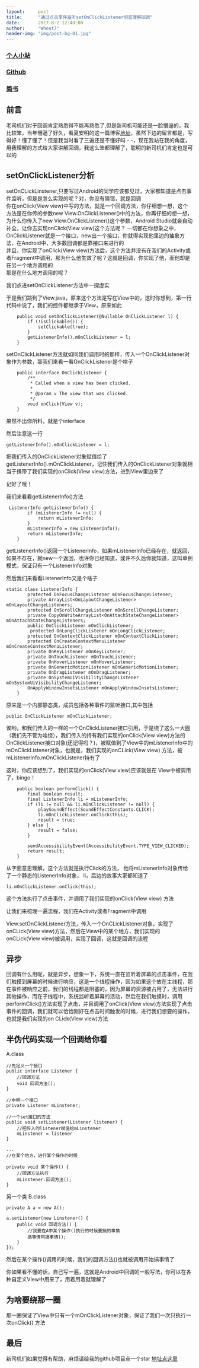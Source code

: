 ```yaml
---
layout:     post   
title:      "通过点击事件监听setOnClickListener彻底理解回调"     
date:       2017-8-2 12:40:00   
author:     "Wheat7"        
header-img: "img/post-bg-01.jpg"
--- 
```


### [个人小站](http://wheat7.com/)
### [Github](https://github.com/wheat7)
### [简书](http://www.jianshu.com/users/6005415e3069/)
## 前言
老司机们对于回调肯定熟悉得不能再熟悉了,但是新司机可能还是一脸懵逼的，我比较笨，当年懵逼了好久，看夏安明的这一篇博客[地址](http://blog.csdn.net/xiaanming/article/details/8703708)，虽然下边的留言都是，写得好！懂了懂了！但是我当时看了三遍还是不懂好吗 - -，现在我站在我的角度，用我理解的方式给大家讲解回调，我这么笨都理解了，聪明的新司机们肯定也是可以的

## setOnClickListener分析
setOnCLickLinstener,只要写过Android的同学应该都见过，大家都知道是点击事件监听，但是是怎么实现的呢？对，你没有猜错，就是回调                                    
你在onClick(View view)中写的方法，就是一个回调方法，你仔细想一想，这个方法是在你传的参数new View.OnClickListener()中的方法，你再仔细的想一想，为什么你传入了new View.OnClickListener()这个参数，Android Studio就会自动补全，让你去实现onClick(View view)这个方法呢？
一切都在你想象之中，OnClickListener就是一个接口，new出一个接口，你就得实现他里边的抽象方法，在Android中，大多数回调都是靠接口来进行的                                  
并且，你实现了onClick(View view)方法后，这个方法并没有在我们的Activity或者Fragment中调用，那为什么他生效了呢？这就是回调，你实现了他，而他却是在另一个地方调用的                
那是在什么地方调用的呢？

我们点进setOnClickListener方法中一探虚实    

于是我们跳到了View.java，原来这个方法是写在View中的，这时你想到，第一行代码中说了，我们的控件都继承于View，原来如此

```
    public void setOnClickListener(@Nullable OnClickListener l) {
        if (!isClickable()) {
            setClickable(true);
        }
        getListenerInfo().mOnClickListener = l;
    }

```
setOnClickListener方法就如同我们调用时的那样，传入一个OnClickListener对象作为参数，那我们来看一看OnClickListener是个啥子

```
    public interface OnClickListener {
        /**
         * Called when a view has been clicked.
         *
         * @param v The view that was clicked.
         */
        void onClick(View v);
    }
```

果然不出你所料，就是个interface

然后注意这一行

```
getListenerInfo().mOnClickListener = l;
```

把我们传入的OnClickListener对象赋值给了getListenerInfo().mOnClickListener，记住我们传入的OnClickListener对象就相当于携带了我们实现的onClick(View view)方法，进到View里边来了

记好了哦！

我们来看看getListenerInfo()方法

```
 ListenerInfo getListenerInfo() {
        if (mListenerInfo != null) {
            return mListenerInfo;
        }
        mListenerInfo = new ListenerInfo();
        return mListenerInfo;
    }

```
getListenerInfo()返回一个ListenerInfo，如果mListenerInfo已经存在，就返回，如果不存在，就new一个返回，也许你已经知道，或许不久后你就知道，这叫单例模式，保证只有一个ListenerInfo对象

然后我们来看看ListenerInfo又是个啥子

```
static class ListenerInfo {
        protected OnFocusChangeListener mOnFocusChangeListener;
        private ArrayList<OnLayoutChangeListener> mOnLayoutChangeListeners;
        protected OnScrollChangeListener mOnScrollChangeListener;
        private CopyOnWriteArrayList<OnAttachStateChangeListener> mOnAttachStateChangeListeners;
        public OnClickListener mOnClickListener;
         protected OnLongClickListener mOnLongClickListener;
        protected OnContextClickListener mOnContextClickListener;
        protected OnCreateContextMenuListener mOnCreateContextMenuListener;
        private OnKeyListener mOnKeyListener;
        private OnTouchListener mOnTouchListener;
        private OnHoverListener mOnHoverListener;
        private OnGenericMotionListener mOnGenericMotionListener;
        private OnDragListener mOnDragListener;
        private OnSystemUiVisibilityChangeListener mOnSystemUiVisibilityChangeListener;
        OnApplyWindowInsetsListener mOnApplyWindowInsetsListener;
    }
```

原来是一个内部静态类，成员包括各种事件的监听接口,其中包括

```
public OnClickListener mOnClickListener;

```

诶哟，和我们传入的一样的一个OnClickListener接口引用，于是绕了这么一大圈（我们先不管为啥绕），我们传入的持有我们实现的onClick(View view)方法的OnClickListener接口对象(还记得吗？)，被赋值到了View中的mListenerInfo中的mOnClickListener对象，也就是，我们实现的onCLick(View view) 方法，被mListenerInfo.mOnClickListener持有了

这时，你应该想到了，我们实现的onClick(View view)应该就是在 View中被调用了，bingo！

```
    public boolean performClick() {
        final boolean result;
        final ListenerInfo li = mListenerInfo;
        if (li != null && li.mOnClickListener != null) {
            playSoundEffect(SoundEffectConstants.CLICK);
            li.mOnClickListener.onClick(this);
            result = true;
        } else {
            result = false;
        }

        sendAccessibilityEvent(AccessibilityEvent.TYPE_VIEW_CLICKED);
        return result;
    }
```

从字面意思理解，这个方法就是执行Click的方法，
他将mListenerInfo对象传给了一个静态的ListenerInfo对象，
li，后边的故事大家都知道了

```
li.mOnClickListener.onClick(this);
```

这个方法执行了点击事件，并调用了我们实现的onClick(View view) 方法

让我们来梳理一遍流程，我们在Activity或者Fragment中调用

View.setOnClickListener方法，传入一个OnCLickListener对象，实现了onCLick(View view)方法，然后在View中的某个地方，我们实现的onCLick(View view)被调用，实现了回调，这就是回调的流程

## 异步
回调有什么用呢，就是异步，想象一下，系统一直在监听着屏幕的点击事件，在我们触摸到屏幕的时候进行响应，这是一个线程操作，因为如果这个放在主线程，那在事件被响应之前，我们的线程都是阻塞的，因为屏幕的资源被占用了，无法进行其他操作，而在子线程中，系统监听着屏幕的活动，然后在我们触摸时，调用performClick()方法实现了点击，并且调用了onClick(View view)方法实现了点击事件的回调，我们就可以恰恰刚好在点击时间触发的时候，进行我们想要的操作，也就是我们实现的on CLick(View view)方法

## 半伪代码实现一个回调给你看

A.class
```
//先定义一个接口
public interface Listener {
    //回调方法
    void 回调方法();
}

//申明一个接口
private Listener mLinstener;

//一个set接口的方法
public void setListener(Listener listener) {
    //把传入的listener赋值给mLinstener
    mLinstener = listener
}

... 
//在某个地方，进行某个操作的时候

private void 某个操作() {
    //回调方法执行
    mLinstener.回调方法();
}

```
另一个类 B.class

```
private A a = new A();

a.setListener(new Linstener() {
    public void 回调方法() {
        //我要在A中某个操作()执行的时候要搞的事情
        搞事情阿搞事情();
    }
});

```
然后在某个操作()调用的时候，我们的回调方法()也就被调用开始搞事情了

你如果看不懂的话，自己写一遍，这就是Android中回调的一般写法，你可以在各种自定义View中用来了，用着用着就理解了

## 为啥要绕那一圈

那一圈保证了View中只有一个mOnClickListener对象，保证了我们一次只执行一次onClick() 方法

## 最后
新司机们如果觉得有帮助，麻烦请给我的github项目点一个star
[地址点这里](https://github.com/wheat7)




